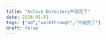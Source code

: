 ```yaml
---
title: "Active Directory干就完了"
date: 2024-01-01
tags: ["ad","walkthrough","干就完了"]
draft: false
---
```

